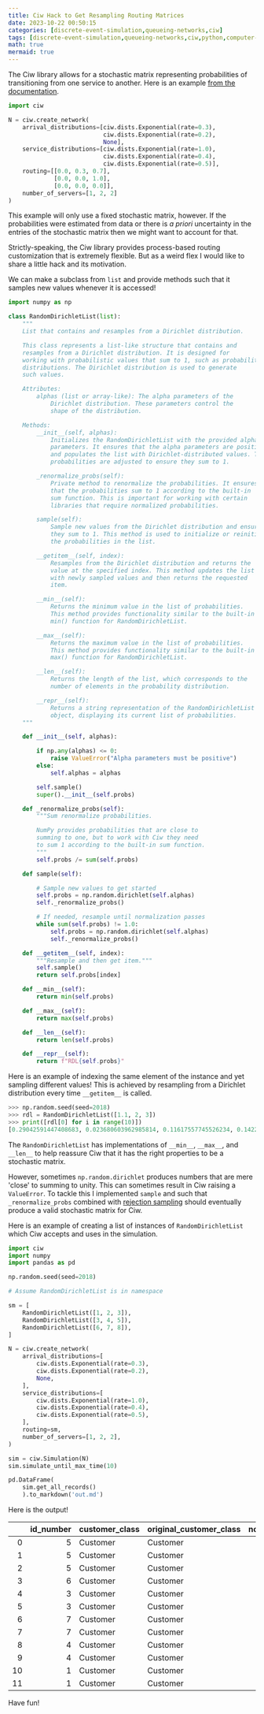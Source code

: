 ```yaml
---
title: Ciw Hack to Get Resampling Routing Matrices
date: 2023-10-22 00:50:15
categories: [discrete-event-simulation,queueing-networks,ciw]
tags: [discrete-event-simulation,queueing-networks,ciw,python,computer-programming,]
math: true
mermaid: true
---
```


The Ciw library allows for a stochastic matrix representing probabilities of transitioning from one service to another. Here is an example [from the documentation](https://ciw.readthedocs.io/en/latest/Guides/process_based.html).

```python
import ciw

N = ciw.create_network(
    arrival_distributions=[ciw.dists.Exponential(rate=0.3),
                           ciw.dists.Exponential(rate=0.2),
                           None],
    service_distributions=[ciw.dists.Exponential(rate=1.0),
                           ciw.dists.Exponential(rate=0.4),
                           ciw.dists.Exponential(rate=0.5)],
    routing=[[0.0, 0.3, 0.7],
             [0.0, 0.0, 1.0],
             [0.0, 0.0, 0.0]],
    number_of_servers=[1, 2, 2]
)
```

This example will only use a fixed stochastic matrix, however. If the probabilities were estimated from data or there is *a priori* uncertainty in the entries of the stochastic matrix then we might want to account for that.

Strictly-speaking, the Ciw library provides process-based routing customization that is extremely flexible. But as a weird flex I would like to share a little hack and its motivation.

We can make a subclass from `list` and provide methods such that it samples new values whenever it is accessed!

```python
import numpy as np

class RandomDirichletList(list):
    """
    List that contains and resamples from a Dirichlet distribution.

    This class represents a list-like structure that contains and
    resamples from a Dirichlet distribution. It is designed for
    working with probabilistic values that sum to 1, such as probability
    distributions. The Dirichlet distribution is used to generate
    such values.

    Attributes:
        alphas (list or array-like): The alpha parameters of the
            Dirichlet distribution. These parameters control the
            shape of the distribution.

    Methods:
        __init__(self, alphas):
            Initializes the RandomDirichletList with the provided alpha
            parameters. It ensures that the alpha parameters are positive
            and populates the list with Dirichlet-distributed values. The
            probabilities are adjusted to ensure they sum to 1.

        _renormalize_probs(self):
            Private method to renormalize the probabilities. It ensures
            that the probabilities sum to 1 according to the built-in
            sum function. This is important for working with certain
            libraries that require normalized probabilities.

        sample(self):
            Sample new values from the Dirichlet distribution and ensure
            they sum to 1. This method is used to initialize or reinitialize
            the probabilities in the list.

        __getitem__(self, index):
            Resamples from the Dirichlet distribution and returns the
            value at the specified index. This method updates the list
            with newly sampled values and then returns the requested
            item.

        __min__(self):
            Returns the minimum value in the list of probabilities.
            This method provides functionality similar to the built-in
            min() function for RandomDirichletList.

        __max__(self):
            Returns the maximum value in the list of probabilities.
            This method provides functionality similar to the built-in
            max() function for RandomDirichletList.

        __len__(self):
            Returns the length of the list, which corresponds to the
            number of elements in the probability distribution.

        __repr__(self):
            Returns a string representation of the RandomDirichletList
            object, displaying its current list of probabilities.
    """

    def __init__(self, alphas):

        if np.any(alphas) <= 0:
            raise ValueError("Alpha parameters must be positive")
        else:
            self.alphas = alphas

        self.sample()
        super().__init__(self.probs)

    def _renormalize_probs(self):
        """Sum renormalize probabilities.

        NumPy provides probabilities that are close to
        summing to one, but to work with Ciw they need
        to sum 1 according to the built-in sum function.
        """
        self.probs /= sum(self.probs)

    def sample(self):

        # Sample new values to get started
        self.probs = np.random.dirichlet(self.alphas)
        self._renormalize_probs()

        # If needed, resample until normalization passes
        while sum(self.probs) != 1.0:
            self.probs = np.random.dirichlet(self.alphas)
            self._renormalize_probs()

    def __getitem__(self, index):
        """Resample and then get item."""
        self.sample()
        return self.probs[index]

    def __min__(self):
        return min(self.probs)

    def __max__(self):
        return max(self.probs)

    def __len__(self):
        return len(self.probs)

    def __repr__(self):
        return f"RDL{self.probs}"
```

Here is an example of indexing the same element of the instance and yet sampling different values! This is achieved by resampling from a Dirichlet distribution every time `__getitem__` is called.

```python
>>> np.random.seed(seed=2018)
>>> rdl = RandomDirichletList([1.1, 2, 3])
>>> print([rdl[0] for i in range(10)])
[0.29042591447408683, 0.023680603962985814, 0.11617557745526234, 0.1422083243333615, 0.1914130984353422, 0.17498591805601912, 0.22902976104654874, 0.28693524142371135, 0.40673998074008844, 0.0788396847445936]
```

The `RandomDirichletList` has implementations of `__min__`, `__max__`, and `__len__` to help reassure Ciw that it has the right properties to be a stochastic matrix. 

However, sometimes `np.random.dirichlet` produces numbers that are mere 'close' to summing to unity. This can sometimes result in Ciw raising a `ValueError`. To tackle this I implemented `sample` and such that `_renormalize_probs` combined with [rejection sampling](https://en.wikipedia.org/wiki/Rejection_sampling) should eventually produce a valid stochastic matrix for Ciw.

Here is an example of creating a list of instances of `RandomDirichletList` which Ciw accepts and uses in the simulation.

```python
import ciw
import numpy
import pandas as pd

np.random.seed(seed=2018)

# Assume RandomDirichletList is in namespace

sm = [
    RandomDirichletList([1, 2, 3]),
    RandomDirichletList([3, 4, 5]),
    RandomDirichletList([6, 7, 8]),
]

N = ciw.create_network(
    arrival_distributions=[
        ciw.dists.Exponential(rate=0.3),
        ciw.dists.Exponential(rate=0.2),
        None,
    ],
    service_distributions=[
        ciw.dists.Exponential(rate=1.0),
        ciw.dists.Exponential(rate=0.4),
        ciw.dists.Exponential(rate=0.5),
    ],
    routing=sm,
    number_of_servers=[1, 2, 2],
)

sim = ciw.Simulation(N)
sim.simulate_until_max_time(10)

pd.DataFrame(
    sim.get_all_records()
    ).to_markdown('out.md')
```

Here is the output!

|    |   id_number | customer_class   | original_customer_class   |   node |   arrival_date |   waiting_time |   service_start_date |   service_time |   service_end_date |   time_blocked |   exit_date |   destination |   queue_size_at_arrival |   queue_size_at_departure |   server_id | record_type   |
|---:|------------:|:-----------------|:--------------------------|-------:|---------------:|---------------:|---------------------:|---------------:|-------------------:|---------------:|------------:|--------------:|------------------------:|--------------------------:|------------:|:--------------|
|  0 |           5 | Customer         | Customer                  |      1 |      6.58458   |        0       |            6.58458   |      0.166573  |            6.75116 |              0 |     6.75116 |             1 |                       0 |                         0 |           1 | service       |
|  1 |           5 | Customer         | Customer                  |      1 |      6.75116   |        0       |            6.75116   |      0.776417  |            7.52757 |              0 |     7.52757 |             1 |                       0 |                         0 |           1 | service       |
|  2 |           5 | Customer         | Customer                  |      1 |      7.52757   |        0       |            7.52757   |      0.291603  |            7.81918 |              0 |     7.81918 |             2 |                       0 |                         0 |           1 | service       |
|  3 |           6 | Customer         | Customer                  |      1 |      7.86023   |        0       |            7.86023   |      0.119357  |            7.97959 |              0 |     7.97959 |             2 |                       0 |                         0 |           1 | service       |
|  4 |           3 | Customer         | Customer                  |      1 |      3.85674   |        0       |            3.85674   |      0.634459  |            4.4912  |              0 |     4.4912  |             2 |                       0 |                         0 |           1 | service       |
|  5 |           3 | Customer         | Customer                  |      2 |      4.4912    |        3.57364 |            8.06484   |      0.0020501 |            8.06689 |              0 |     8.06689 |             2 |                       2 |                         4 |           1 | service       |
|  6 |           7 | Customer         | Customer                  |      1 |      8.12925   |        0       |            8.12925   |      0.502056  |            8.63131 |              0 |     8.63131 |             1 |                       0 |                         0 |           1 | service       |
|  7 |           7 | Customer         | Customer                  |      1 |      8.63131   |        0       |            8.63131   |      0.409412  |            9.04072 |              0 |     9.04072 |             2 |                       0 |                         0 |           1 | service       |
|  8 |           4 | Customer         | Customer                  |      2 |      5.8277    |        2.23919 |            8.06689   |      0.1871    |            8.25399 |              0 |     8.25399 |             3 |                       3 |                         4 |           1 | service       |
|  9 |           4 | Customer         | Customer                  |      3 |      8.25399   |        0       |            8.25399   |      1.19738   |            9.45138 |              0 |     9.45138 |             2 |                       1 |                         1 |           2 | service       |
| 10 |           1 | Customer         | Customer                  |      2 |      0.0166038 |        0       |            0.0166038 |      2.44758   |            2.46419 |              0 |     2.46419 |             2 |                       0 |                         0 |           1 | service       |
| 11 |           1 | Customer         | Customer                  |      2 |      2.46419   |        0       |            2.46419   |      5.60065   |            8.06484 |              0 |     8.06484 |             3 |                       0 |                         5 |           1 | service       |

Have fun!
